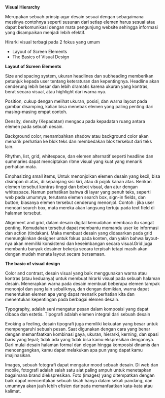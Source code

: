 **Visual Hierarchy**

Merupakan sebuah prinsip agar desain sesuai dengan sebagaimana mestinya contohnya seperti susunan dari setiap elemen harus sesuai atau dapat berkomunikasi dengan mata pengunjung website sehingga informasi yang disampaikan menjadi lebih efektif.

Hirarki visual terbagi pada 2 fokus yang umum

- Layout of Screen Elements
- The Basics of Visual Design

**Layout of Screen Elements**

Size and spacing system, ukuran headlines dan subheading memberikan petunjuk kepada user tentang keteraturan dan kepentingnya. Headline akan cenderung lebih besar dan lebih dramatis karena ukuran yang kontras, berat secara visual, atau highlight dari warna nya.

Position, cukup dengan melihat ukuran, posisi, dan warna layout pada gambar disamping, kalian bisa menebak elemen yang paling penting dari masing-masing empat contoh.

Density, density (Kepadatan) mengacu pada kepadatan ruang antara elemen pada sebuah desain.

Background color, menambahkan shadow atau background color akan menarik perhatian ke blok teks dan membedakan blok tersebut dari teks lain.

Rhythm, list, grid, whitespace, dan elemen alternatif seperti headline dan summaries dapat menciptakan ritme visual yang kuat yang menarik perhatian mata.

Emphasizing small items, Untuk menonjolkan elemen desain yang kecil, bisa disimpan di atas, di sepanjang sisi kiri, atau di pojok kanan atas. Berikan elemen tersebut kontras tinggi dan bobot visual, dan atur dengan whitespace. Namun perhatikan bahwa di layar yang penuh teks, seperti web pada umumnya, terutama elemen search box, sign-in fields, dan button; biasanya elemen tersebut cenderung menonjol. Contoh : jika user mencari search box, mata mereka akan langsung tertuju pada text field di halaman tersebut.

Alignment and grid, dalam desain digital kemudahan membaca itu sangat penting. Kemudahan tersebut dapat membantu memandu user ke informasi dan action (tindakan). Maka membuat desain yang didasarkan pada grid memungkinkan designer untuk fokus pada konten, dan yakin bahwa layout-nya akan memiliki konsistensi dan keseimbangan secara visual.Grid juga membantu banyak desainer bekerja secara terpisah tetapi masih akan dengan mudah menata layout secara bersamaan.

**The basic of visual design**

Color and contrast, desain visual yang baik menggunakan warna atau kontras (atau keduanya) untuk membuat hirarki visual pada sebuah halaman desain. Menerapkan warna pada desain membuat beberapa elemen tampak menonjol dan yang lain sebaliknya, dan dengan demikian, warna dapat menentukan elemen apa yang dapat menarik perhatian kita dan menentukan kepentingan pada berbagai elemen desain.

Typography, adalah seni mengatur pesan dalam komposisi yang dapat dibaca dan estetis. Tipografi adalah elemen integral dari sebuah desain

Evoking a feeling, desain tipografi juga memiliki kekuatan yang besar untuk mempengaruhi sebuah pesan. Saat digunakan dengan cara yang benar dengan memanfaatkan kombinasi gaya, ukuran, hierarki, kerning, dan spasi baris yang tepat; tidak ada yang tidak bisa kamu ekspresikan dengannya. Dari mulai desain halaman formal dan elegan hingga komposisi dinamis dan mencengangkan, kamu dapat melakukan apa pun yang dapat kamu imajinasikan.

Images, sebuah fotografi dapat mengatur mood sebuah desain. Di web dan mobile, fotografi adalah salah satu alat paling ampuh untuk menetapkan bagaimana brand diekspresikan. Foto (images) yang ditempatkan dengan baik dapat menceritakan sebuah kisah hanya dalam sekali pandang, dan umumnya akan jauh lebih efisien daripada memanfaatkan kata-kata atau kalimat.